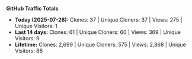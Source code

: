 
**GitHub Traffic Totals**

- **Today (2025-07-26):** Clones: 37 | Unique Cloners: 37 | Views: 275 | Unique Visitors: 1
- **Last 14 days:** Clones: 61 | Unique Cloners: 60 | Views: 369 | Unique Visitors: 9
- **Lifetime:** Clones: 2,699 | Unique Cloners: 575 | Views: 2,868 | Unique Visitors: 86
